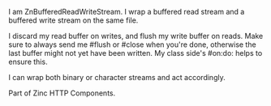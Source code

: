 I am ZnBufferedReadWriteStream.
I wrap a buffered read stream and a buffered write stream on the same file.

I discard my read buffer on writes, and flush my write buffer on reads.
Make sure to always send me #flush or #close when you're done,
otherwise the last buffer might not yet have been written.
My class side's #on:do: helps to ensure this.

I can wrap both binary or character streams and act accordingly.

Part of Zinc HTTP Components.